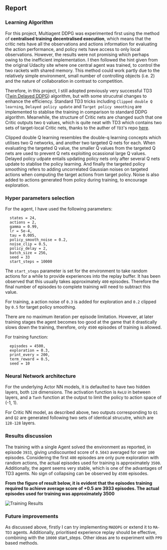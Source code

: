 ## Report

### Learning Algorithm

For this project, Multiagent DDPG was experimented first using the method of **centralised training decentralised execution**, which means that the critic nets have all the observations and actions information for evaluating the action performance, and policy nets have access to only local observations. However, the results were not promising which perhaps owing to the inefficient implementation. I then followed the hint given from the original Udacity site where one central agent was trained, to control the two rackets with shared memory. This method could work partly due to the relatively simple environment, small number of controlling objects (i.e. 2) and the nature of collaboration in contrast to competition.

Therefore, in this project, I still adopted previously very successful TD3 ([Twin Delayed DDPG](https://spinningup.openai.com/en/latest/algorithms/td3.html)) algorithm, but with some strucutral changes to enhance the efficiency. Standard TD3 tricks including `Clipped double Q learning`, `Delayed policy update` and `Target policy smoothing` are implemented to stablise the training in comparison to standard DDPG algorithm. Meanwhile, the structure of Critic nets are changed such that one Critic outputs two `Q` values, which is quite neat with TD3 which contains two sets of target-local Critic nets, thanks to the auther of `TD3`'s repo [here](https://github.com/sfujim/TD3/blob/master/TD3.py).

Clipped double Q learning resembles the double-q learning concepts which utilises two Q networks, and another two targeted Q nets for each. When evaluating the targeted Q value, the smaller Q values from the targeted Q nets are used to prevent Q nets exploiting ocassional large Q values. Delayed policy udpate entails updating policy nets only after several Q nets update to stablise the policy learning. And finally the targeted policy smoothing refers to adding uncorrelated Gaussian noises on targeted actions when computing the target actions from target policy. Noise is also added to actions generated from policy during training, to encourage exploration.
 
### Hyper parameters selection
For the agent, I have used the following parameters:
  ```
    states = 24, 
    actions = 2, 
    gamma = 0.99, 
    lr = 5e-4, 
    tau = 0.005, 
    policy_smooth_noise = 0.2, 
    noise_clip = 0.5, 
    policy_delay = 2, 
    batch_size = 256, 
    seed = 33
    start_steps = 10000
 
  ```
The `start_steps` parameter is set for the environment to take random actions for a while to provide experiences into the replay buffer. It has been observed that this usually takes approximately `400` episodes. Therefore the final number of episodes to complete training will need to subtract this value.  

For training, a action noise of `0.3` is added for exploration and `0.2` clipped by `0.5` for target policy smoothing. 

There are no maximum iteration per episode limitation. However, at later training stages the agent becomes too good at the game that it drastically slows down the training, therefore, only `4500` episodes of training is allowed. 

For training function:
  ```
    episodes = 4500, 
    exploration = 0.3,  
    print_every = 200, 
    term_reward = 0.5, 
    seed = 10
  ```
### Neural Network architecture
For the underlying Actor NN models, it is defaulted to have two hidden layers, both `128` dimensions. The activation function is `ReLU` in between layers, and a `Tanh` function at the output to limit the policy to action space of (-1, 1).

For Critic NN model, as described above, two outputs corresponding to `Q1` and `Q2` are generated following two sets of identical strucutre, which are `128-128` layers. 

### Results discussion
The training with a single Agent solved the environment as reported, in episode `3933`, giving undiscounted score of `0.5043` averaged for over `100` episodes. Considering the first `400` episodes are only pure exploration with random actions, the actual episodes used for training is approximately `3500`. Additionally, the agent seems very stable, which is one of the advantages of TD3 agents. No sign of collapsing can be observed by `4500` episodes.

**From the figure of result below, it is evident that the episodes training required to achieve average score of +0.5 are 3933 episodes. The actual episodes used for training was approximately 3500**

 ![Training Results](https://user-images.githubusercontent.com/69092110/204151277-08ea64f8-a94c-4a99-8462-4438fb744f59.png)



### Future improvements
As discussed above, firstly I can try implementing `MADDPG` or extend it to `MA-TD3` agents. Additionally, prioritised experience replay should be effective, combining with the `10000` start_steps. Other ideas are to experiment with `PPO` based methods. 
